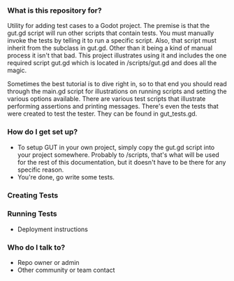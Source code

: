 ### What is this repository for? ###
Utility for adding test cases to a Godot project.  The premise is that the gut.gd script will run other scripts that contain tests.  You must manually invoke the tests by telling it to run a specific script.  Also, that script must inherit from the subclass in gut.gd.  Other than it being a kind of manual process it isn't that bad.  This project illustrates using it and includes the one required script gut.gd which is located in /scripts/gut.gd and does all the magic.

Sometimes the best tutorial is to dive right in, so to that end you should read through the main.gd script for illustrations on running scripts and setting the various options available.  There are various test scripts that illustrate performing assertions and printing messages.  There's even the tests that were created to test the tester.  They can be found in gut_tests.gd.

### How do I get set up? ###

* To setup GUT in your own project, simply copy the gut.gd script into your project somewhere.  Probably to /scripts, that's what will be used for the rest of this documentation, but it doesn't have to be there for any specific reason.
* You're done, go write some tests.

### Creating Tests ###

### Running Tests ###
* Deployment instructions

### Who do I talk to? ###

* Repo owner or admin
* Other community or team contact